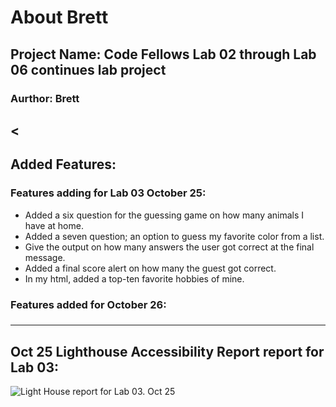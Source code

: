 # About Brett 

## Project Name: Code Fellows Lab 02 through Lab 06 continues lab project

### Aurthor: Brett

<
---
## Added Features:

### Features adding for Lab 03 October 25:
- Added a six question for the guessing game on how many animals I have at home.
- Added a seven question; an option to guess my favorite color from a list.
- Give the output on how many answers the user got correct at the final message.
- Added a final score alert on how many the guest got correct.
- In my html, added a top-ten favorite hobbies of mine.

### Features added for October 26:

### 
---

## Oct 25 Lighthouse Accessibility Report report for Lab 03: 
![Light House report for Lab 03. Oct 25](https://brettf5.github.io/reading-notes/code201/lab-02/img/LightHouse2023-10-25.png)

